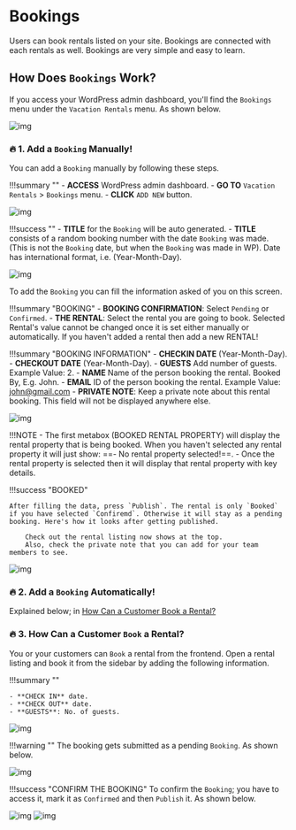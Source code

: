 # Bookings

Users can book rentals listed on your site. Bookings are connected with each rentals as well. Bookings are very simple and easy to learn.

## How Does `Bookings` Work?

If you access your WordPress admin dashboard, you'll find the `Bookings` menu under the `Vacation Rentals` menu. As shown below.

![img](img/vr-28.jpg)

### :fire: 1. Add a `Booking` Manually!

You can add a `Booking` manually by following these steps.

!!!summary ""
    - **ACCESS** WordPress admin dashboard.
    - **GO TO** `Vacation Rentals` > `Bookings` menu.
    - **CLICK** `ADD NEW` button.

![img](img/vr-29.jpg)

!!!success ""
    - **TITLE** for the `Booking` will be auto generated.
    - **TITLE** consists of a random booking number with the date `Booking` was made. (This is not the `Booking` date, but when the `Booking` was made in WP). Date has international format, i.e. (Year-Month-Day).

![img](img/vr-30.jpg)

To add the `Booking` you can fill the information asked of you on this screen.

!!!summary "BOOKING"
    - **BOOKING CONFIRMATION**: Select `Pending` or `Confirmed`.
    - **THE RENTAL**: Select the rental you are going to book. Selected Rental's value cannot be changed once it is set either manually or automatically. If you haven't added a rental then add a new RENTAL!

!!!summary "BOOKING INFORMATION"
    - **CHECKIN DATE** (Year-Month-Day). 
    - **CHECKOUT DATE** (Year-Month-Day).
    - **GUESTS** Add number of guests. Example Value: 2.
    - **NAME** Name of the person booking the rental. Booked By, E.g. John.
    - **EMAIL** ID of the person booking the rental. Example Value: john@gmail.com
    - **PRIVATE NOTE**: Keep a private note about this rental booking. This field will not be displayed anywhere else.

![img](img/vr-31.jpg)

!!!NOTE
    - The first metabox (BOOKED RENTAL PROPERTY) will display the rental property that is being booked. When you haven't selected any rental property it will just show: ==- No rental property selected!==.
    - Once the rental property is selected then it will display that rental property with key details.

!!!success "BOOKED"
    
    After filling the data, press `Publish`. The rental is only `Booked` if you have selected `Confiremd`. Otherwise it will stay as a pending booking. Here's how it looks after getting published. 

        Check out the rental listing now shows at the top. 
        Also, check the private note that you can add for your team members to see.

![img](img/vr-32.jpg)

### :fire: 2. Add a `Booking` Automatically!

Explained below; in [How Can a Customer Book a Rental?](#3-how-can-a-customer-book-a-rental)

### :fire: 3. How Can a Customer `Book` a Rental?

You or your customers can `Book` a rental from the frontend. Open a rental listing and book it from the sidebar by adding the following information.

!!!summary ""

    - **CHECK IN** date.
    - **CHECK OUT** date.
    - **GUESTS**: No. of guests.

![img](img/vr-33.jpg)

!!!warning ""
    The booking gets submitted as a pending `Booking`. As shown below.

![img](img/vr-34.jpg)

!!!success "CONFIRM THE BOOKING"
    To confirm the `Booking`; you have to access it, mark it as `Confirmed` and then `Publish` it. As shown below.

![img](img/vr-35.jpg)
![img](img/vr-36.jpg)
